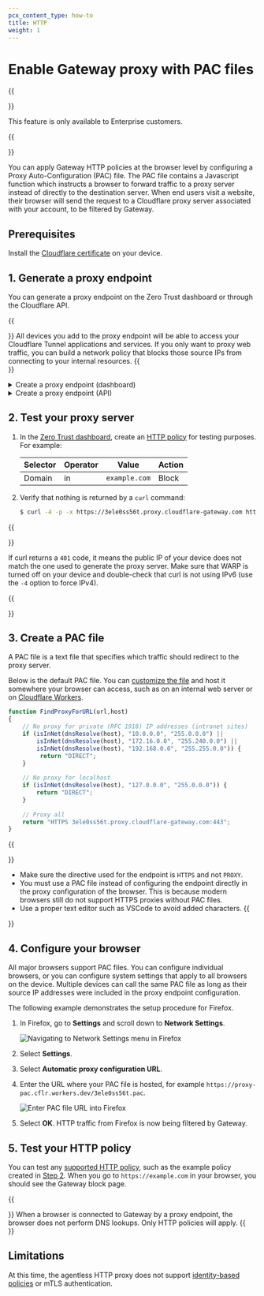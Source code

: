 ```yaml
---
pcx_content_type: how-to
title: HTTP
weight: 1
---
```


#  Enable Gateway proxy with PAC files

{{<Aside type="note">}}

This feature is only available to Enterprise customers.

{{</Aside>}}

You can apply Gateway HTTP policies at the browser level by configuring a Proxy Auto-Configuration (PAC) file. The PAC file contains a Javascript function which instructs a browser to forward traffic to a proxy server instead of directly to the destination server. When end users visit a website, their browser will send the request to a Cloudflare proxy server associated with your account, to be filtered by Gateway.

## Prerequisites

Install the [Cloudflare certificate](/cloudflare-one/connections/connect-devices/warp/user-side-certificates/) on your device.

## 1. Generate a proxy endpoint

You can generate a proxy endpoint on the Zero Trust dashboard or through the Cloudflare API.

{{<Aside type ="warning">}}
All devices you add to the proxy endpoint will be able to access your Cloudflare Tunnel applications and services. If you only want to proxy web traffic, you can build a network policy that blocks those source IPs from connecting to your internal resources.
{{</Aside>}}

<details>
<summary>Create a proxy endpoint (dashboard)</summary>
<div>

1. In the [Zero Trust dashboard](https://dash.teams.cloudflare.com/), navigate to **Gateway** > **Proxy Endpoints**.
2. Click **Create endpoint**.
3. Give your endpoint any name.
4. Enter the public source IP address of your device(s) in CIDR notation.  For example,
    - **IPv4**: `90.90.241.229/32` (up to `/26`)
    - **IPv6**: `2601:645:4500:9c0:a945:f47c:23e9:a35b/128`
5. Click **Save endpoint** and confirm the endpoint creation.

Your Cloudflare proxy server domain is of the form:

```txt
https://<SUBDOMAIN>.proxy.cloudflare-gateway.com
```

</div>
</details>

<details>
<summary>Create a proxy endpoint (API)</summary>
<div>

1. Run the following command:

    ```bash
    curl --request POST \
    --url https://api.cloudflare.com/client/v4/accounts/<ACCOUNT_ID>/gateway/proxy_endpoints \
    --header 'X-Auth-Email: <EMAIL>' \
    --header 'X-Auth-Key: <API_KEY>' \
    --data '{"name": "any_name", "ips": ["<PUBLIC_IP>", "<PUBLIC_IP2>", "<PUBLIC_IP3>"]}'
    ```

    Replace `<PUBLIC_IP>` with the source IP address of your device in CIDR notation. For example,
    - **IPv4**: `90.90.241.229/32` (up to '/25')
    - **IPv6**: `2601:645:4500:9c0:a945:f47c:23e9:a35b/128` (up to '/109')

    After running the command, you should see an output similar to

    ```bash
    {
    "result": {
        "id": "d969d7bf-ec28-4291-9af0-86825f472c21",
        "name": "test",
        "created_at": "2022-03-02T10:57:18.094789Z",
        "updated_at": "2022-03-02T10:57:18.094789Z",
        "ips": [
        "90.90.241.229/32"
        ],
        "subdomain": "3ele0ss56t"
    },
    "success": true,
    "errors": [],
    "messages": []
    }
    ```

2. Note the `subdomain` value returned by the API. Your Cloudflare proxy server domain is of the form:

    ```txt
    <SUBDOMAIN>.proxy.cloudflare-gateway.com
    ```

    In the example above, the subdomain is `3ele0ss56t` and the proxy server domain is `3ele0ss56t.proxy.cloudflare-gateway.com`.

</div>
</details>

## 2. Test your proxy server

1. In the [Zero Trust dashboard](https://dash.teams.cloudflare.com/), create an [HTTP policy](/cloudflare-one/policies/filtering/http-policies/) for testing purposes. For example:

    | Selector      | Operator  | Value              | Action |
    | --------------| ----------| -------------------| ------ |
    | Domain        | in        | `example.com`      | Block  |

2. Verify that nothing is returned by a `curl` command:

    ```sh
    $ curl -4 -p -x https://3ele0ss56t.proxy.cloudflare-gateway.com https://example.com
    ```

{{<Aside type="note">}}

If curl returns a `401` code, it means the public IP of your device does not match the one used to generate the proxy server. Make sure that WARP is turned off on your device and double-check that curl is not using IPv6 (use the `-4` option to force IPv4).

{{</Aside>}}

## 3. Create a PAC file

A PAC file is a text file that specifies which traffic should redirect to the proxy server.

Below is the default PAC file. You can [customize the file](https://developer.mozilla.org/en-US/docs/Web/HTTP/Proxy_servers_and_tunneling/Proxy_Auto-Configuration_PAC_file) and host it somewhere your browser can access, such as on an internal web server or on [Cloudflare Workers](/workers/).

```js
function FindProxyForURL(url,host)
{
    // No proxy for private (RFC 1918) IP addresses (intranet sites)
    if (isInNet(dnsResolve(host), "10.0.0.0", "255.0.0.0") ||
        isInNet(dnsResolve(host), "172.16.0.0", "255.240.0.0") ||
        isInNet(dnsResolve(host), "192.168.0.0", "255.255.0.0")) {
         return "DIRECT";
    }
 
    // No proxy for localhost
    if (isInNet(dnsResolve(host), "127.0.0.0", "255.0.0.0")) {
        return "DIRECT";
    }
 
    // Proxy all
    return "HTTPS 3ele0ss56t.proxy.cloudflare-gateway.com:443";
}
```

{{<Aside type="note">}}

- Make sure the directive used for the endpoint is `HTTPS` and not `PROXY`.
- You must use a PAC file instead of configuring the endpoint directly in the proxy configuration of the browser. This is because modern browsers still do not support HTTPS proxies without PAC files.
- Use a proper text editor such as VSCode to avoid added characters.
{{</Aside>}}

## 4. Configure your browser

All major browsers support PAC files. You can configure individual browsers, or you can configure system settings that apply to all browsers on the device. Multiple devices can call the same PAC file as long as their source IP addresses were included in the proxy endpoint configuration.

The following example demonstrates the setup procedure for Firefox.

1. In Firefox, go to **Settings** and scroll down to **Network Settings**.

    ![Navigating to Network Settings menu in Firefox](/cloudflare-one/static/documentation/connections/firefox-network-settings.png)

2. Select **Settings**.
3. Select **Automatic proxy configuration URL**.
4. Enter the URL where your PAC file is hosted, for example `https://proxy-pac.cflr.workers.dev/3ele0ss56t.pac`.

    ![Enter PAC file URL into Firefox](/cloudflare-one/static/documentation/connections/firefox-pac-file.png)

5. Select **OK**. HTTP traffic from Firefox is now being filtered by Gateway.

## 5. Test your HTTP policy

You can test any [supported HTTP policy](#limitations), such as the example policy created in [Step 2](#2-test-your-proxy-server). When you go to `https://example.com` in your browser, you should see the Gateway block page.

{{<Aside type="note">}}
When a browser is connected to Gateway by a proxy endpoint, the browser does not perform DNS lookups. Only HTTP policies will apply.
{{</Aside>}}

## Limitations

At this time, the agentless HTTP proxy does not support [identity-based policies](/cloudflare-one/policies/filtering/identity-selectors/) or mTLS authentication.
